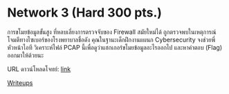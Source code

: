 # Network 3 (Hard 300 pts.)
  
การขโมยข้อมูลขั้นสูง ที่หลบเลี่ยงการตรวจจับของ Firewall สมัยใหม่ได้ ถูกตรวจพบในเหตุการณ์โจมตีทางไซเบอร์ของโรงพยาบาลชื่อดัง คุณในฐานะเด็กฝึกงานแผนก Cybersecurity จงช่วยพี่หัวหน้าไอที วิเคราะห์ไฟล์ PCAP นี้เพื่อดูว่าแฮกเกอร์ขโมยข้อมูลอะไรออกไป และหาคำตอบ (Flag) ออกมาให้ด้วยนะ

URL ดาวน์โหลดโจทย์: [link](https://static.wtctt24.p7z.pw/junior_net3.zip)

[Writeups](Writeups/README.md)